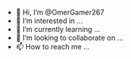 - 👋 Hi, I’m @OmerGamer267
- 👀 I’m interested in ...
- 🌱 I’m currently learning ...
- 💞️ I’m looking to collaborate on ...
- 📫 How to reach me ...

<!---
OmerGamer267/OmerGamer267 is a ✨ special ✨ repository because its `README.md` (this file) appears on your GitHub profile.
You can click the Preview link to take a look at your changes.
--->
